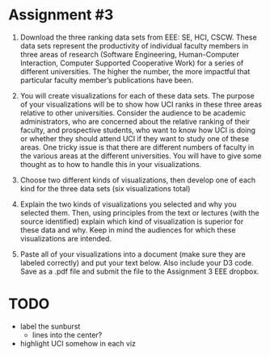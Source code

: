 # Assignment #3

1. Download the three ranking data sets from EEE: SE, HCI, CSCW. These data sets represent the productivity of individual faculty members in three areas of research (Software Engineering, Human-Computer Interaction, Computer Supported Cooperative Work) for a series of different universities. The higher the number, the more impactful that particular faculty member’s publications have been.

2. You will create visualizations for each of these data sets. The purpose of your visualizations will be to show how UCI ranks in these three areas relative to other universities. Consider the audience to be academic administrators, who are concerned about the relative ranking of their faculty, and prospective students, who want to know how UCI is doing or whether they should attend UCI if they want to study one of these areas. One tricky issue is that there are different numbers of faculty in the various areas at the different universities. You will have to give some thought as to how to handle this in your visualizations.

3. Choose two different kinds of visualizations, then develop one of each kind for the three data sets (six visualizations total)

4. Explain the two kinds of visualizations you selected and why you selected them. Then, using principles from the text or lectures (with the source identified) explain which kind of visualization is superior for these data and why. Keep in mind the audiences for which these visualizations are intended.

5. Paste all of your visualizations into a document (make sure they are labeled correctly) and put your text below. Also include your D3 code. Save as a .pdf file and submit the file to the Assignment 3 EEE dropbox.

# TODO

* label the sunburst
  - lines into the center?
* highlight UCI somehow in each viz


